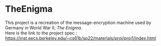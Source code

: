 # TheEnigma
This project is a recreation of the message-encryption machine used by Germany in World War II, <i>The Enigma</i>. <br>
Here is the link to the project spec : https://inst.eecs.berkeley.edu/~cs61b/sp22/materials/proj/proj1/index.html
